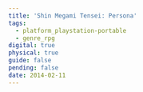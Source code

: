 ```yaml
---
title: 'Shin Megami Tensei: Persona'
tags:
  - platform_playstation-portable
  - genre_rpg
digital: true
physical: true
guide: false
pending: false
date: 2014-02-11
---
```

